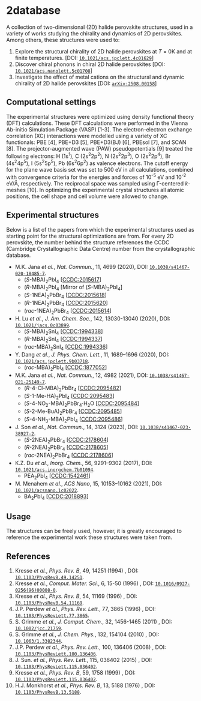 # 2database

A collection of two-dimensional (2D) halide perovskite structures, used in a variety of works studying the chirality and dynamics of 2D perovskites. Among others, these structures were used to:
1. Explore the structural chirality of 2D halide perovskites at <i>T</i> = 0K and at finite temperatures. [DOI: [`10.1021/acs.jpclett.4c01629`](https://doi.org/10.1021/acs.jpclett.4c01629)]
2. Discover chiral phonons in chiral 2D halide perovskites [DOI: [`10.1021/acs.nanolett.5c01708`](https://doi.org/10.1021/acs.nanolett.5c01708)]
3. Investigate the effect of metal cations on the structural and dynamic chirality of 2D halide perovskites [DOI: [`arXiv:2508.00158`](https://arxiv.org/abs/2508.00158)]

## Computational settings

The experimental structures were optimized using density functional theory (DFT) calculations. These DFT calculations were performed in the Vienna Ab-initio Simulation Package (VASP) [1-3]. The electron-electron exchange correlation (XC) interactions were modelled using a variety of XC functionals: PBE [4], PBE+D3 [5], PBE+D3(BJ) [6], PBEsol [7], and SCAN [8]. The projector-augmented wave (PAW) pseudopotentials [9] treated the following electrons: H (1s<sup>1</sup>), C (2s<sup>2</sup>2p<sup>2</sup>), N (2s<sup>2</sup>2p<sup>3</sup>), O (2s<sup>2</sup>2p<sup>4</sup>), Br (4s<sup>2</sup>4p<sup>5</sup>), I (5s<sup>2</sup>5p<sup>5</sup>), Pb (6s<sup>2</sup>6p<sup>2</sup>) as valence electrons. The cutoff energy for the plane wave basis set was set to 500 eV in all calculations, combined with convergence criteria for the energies and forces of 10<sup>-5</sup> eV and 10<sup>-2</sup> eV/Å, respectively. The reciprocal space was sampled using Γ-centered <i>k</i>-meshes [10]. In optimizing the experimental crystal structures all atomic positions, the cell shape and cell volume were allowed to change.

## Experimental structures

Below is a list of the papers from which the experimental structures used as starting point for the structural optimizations are from. For every 2D perovskite, the number behind the structure references the CCDC (Cambridge Crystallographic Data Centre) number from the crystallographic database.

- M.K. Jana *et al.*, *Nat. Commun.*, 11, 4699 (2020), DOI: [`10.1038/s41467-020-18485-7`](https://doi.org/10.1038/s41467-020-18485-7).
	- (<i>S</i>-MBA)<sub>2</sub>PbI<sub>4</sub> [[CCDC:2015617](https://www.ccdc.cam.ac.uk/structures/Search?Ccdcid=2015617)]
	- (<i>R</i>-MBA)<sub>2</sub>PbI<sub>4</sub> [Mirror of (<i>S</i>-MBA)<sub>2</sub>PbI<sub>4</sub>]
	- (<i>S</i>-1NEA)<sub>2</sub>PbBr<sub>4</sub> [[CCDC:2015618](https://www.ccdc.cam.ac.uk/structures/Search?Ccdcid=2015618)]
	- (<i>R</i>-1NEA)<sub>2</sub>PbBr<sub>4</sub> [[CCDC:2015620](https://www.ccdc.cam.ac.uk/structures/Search?Ccdcid=2015620)]
	- (<i>rac</i>-1NEA)<sub>2</sub>PbBr<sub>4</sub> [[CCDC:2015614](https://www.ccdc.cam.ac.uk/structures/Search?Ccdcid=2015614)]
- H. Lu *et al.*, *J. Am. Chem. Soc.*, 142, 13030-13040 (2020), DOI: [`10.1021/jacs.0c03899`](https://doi.org/10.1021/jacs.0c03899).
	- (<i>S</i>-MBA)<sub>2</sub>SnI<sub>4</sub> [[CCDC:1994338](https://www.ccdc.cam.ac.uk/structures/Search?Ccdcid=1994338)]
	- (<i>R</i>-MBA)<sub>2</sub>SnI<sub>4</sub> [[CCDC:1994337](https://www.ccdc.cam.ac.uk/structures/Search?Ccdcid=1994337)]
	- (<i>rac</i>-MBA)<sub>2</sub>SnI<sub>4</sub> [[CCDC:1994336](https://www.ccdc.cam.ac.uk/structures/Search?Ccdcid=1994336)]
- Y. Dang *et al.*, *J. Phys. Chem. Lett.*, 11, 1689–1696 (2020), DOI: [`10.1021/acs.jpclett.9b03718`](https://doi.org/10.1021/acs.jpclett.9b03718).
	- (<i>rac</i>-MBA)<sub>2</sub>PbI<sub>4</sub> [[CCDC:1877052](https://www.ccdc.cam.ac.uk/structures/Search?Ccdcid=1877052)]
- M.K. Jana *et al.*, *Nat. Commun.*, 12, 4982 (2021), DOI: [`10.1038/s41467-021-25149-7`](https://doi.org/10.1038/s41467-021-25149-7).
	- (<i>R</i>-4-Cl-MBA)<sub>2</sub>PbBr<sub>4</sub> [[CCDC:2095482](https://www.ccdc.cam.ac.uk/structures/Search?Ccdcid=2095482)]
	- (<i>S</i>-1-Me-HA)<sub>2</sub>PbI<sub>4</sub> [[CCDC:2095483](https://www.ccdc.cam.ac.uk/structures/Search?Ccdcid=2095483)]
	- (<i>S</i>-4-NO<sub>2</sub>-MBA)<sub>2</sub>PbBr<sub>4</sub>⋅H<sub>2</sub>O [[CCDC:2095484](https://www.ccdc.cam.ac.uk/structures/Search?Ccdcid=2095484)]
	- (<i>S</i>-2-Me-BuA)<sub>2</sub>PbBr<sub>4</sub> [[CCDC:2095485](https://www.ccdc.cam.ac.uk/structures/Search?Ccdcid=2095485)]
	- (<i>S</i>-4-NH<sub>3</sub>-MBA)<sub>2</sub>PbI<sub>4</sub> [[CCDC:2095486](https://www.ccdc.cam.ac.uk/structures/Search?Ccdcid=2095486)]
- J. Son *et al.*, *Nat. Commun.*, 14, 3124 (2023), DOI: [`10.1038/s41467-023-38927-2`](https://doi.org/10.1038/s41467-023-38927-2).
	- (<i>S</i>-2NEA)<sub>2</sub>PbBr<sub>4</sub> [[CCDC:2178604](https://www.ccdc.cam.ac.uk/structures/Search?Ccdcid=2178604)]
	- (<i>R</i>-2NEA)<sub>2</sub>PbBr<sub>4</sub> [[CCDC:2178605](https://www.ccdc.cam.ac.uk/structures/Search?Ccdcid=2178605)]
	- (<i>rac</i>-2NEA)<sub>2</sub>PbBr<sub>4</sub> [[CCDC:2178606](https://www.ccdc.cam.ac.uk/structures/Search?Ccdcid=2178606)]
- K.Z. Du *et al.*, *Inorg. Chem.*, 56, 9291–9302 (2017), DOI: [`10.1021/acs.inorgchem.7b01094`](https://doi.org/10.1021/acs.inorgchem.7b01094).
	- PEA<sub>2</sub>PbI<sub>4</sub> [[CCDC:1542461](https://www.ccdc.cam.ac.uk/structures/Search?Ccdcid=1542461)]
- M. Menahem *et al.*, *ACS Nano*, 15, 10153–10162 (2021), DOI: [`10.1021/acsnano.1c02022`](https://doi.org/10.1021/acsnano.1c02022).
	- BA<sub>2</sub>PbI<sub>4</sub> [[CCDC:2018893](https://www.ccdc.cam.ac.uk/structures/Search?Ccdcid=2018893)]

## Usage

The structures can be freely used, however, it is greatly encouraged to reference the experimental work these structures were taken from.

## References

1. Kresse *et al.*, *Phys. Rev. B*, 49, 14251 (1994) , DOI: [`10.1103/PhysRevB.49.14251`](https://doi.org/10.1103/PhysRevB.49.14251).
2. Kresse *et al.*, *Comput. Mater. Sci.*, 6, 15-50 (1996) , DOI: [`10.1016/0927-0256(96)00008-0`](https://doi.org/10.1016/0927-0256(96)00008-0).
3. Kresse *et al.*, *Phys. Rev. B*, 54, 11169 (1996) , DOI: [`10.1103/PhysRevB.54.11169`](https://doi.org/10.1103/PhysRevB.54.11169).
4. J.P. Perdew *et al.*, *Phys. Rev. Lett.*, 77, 3865 (1996) , DOI: [`10.1103/PhysRevLett.77.3865`](https://doi.org/10.1103/PhysRevLett.77.3865).
5. S. Grimme *et al.*, *J. Comput. Chem.*, 32, 1456-1465 (2011) , DOI: [`10.1002/jcc.21759`](https://doi.org/10.1002/jcc.21759).
6. S. Grimme *et al.*, *J. Chem. Phys.*, 132, 154104 (2010) , DOI: [`10.1063/1.3382344`](https://doi.org/10.1063/1.3382344).
7. J.P. Perdew *et al.*, *Phys. Rev. Lett.*, 100, 136406 (2008) , DOI: [`10.1103/PhysRevLett.100.136406`](https://doi.org/10.1103/PhysRevLett.100.136406).
8. J. Sun. *et al.*, *Phys. Rev. Lett.*, 115, 036402 (2015) , DOI: [`10.1103/PhysRevLett.115.036402`](https://doi.org/10.1103/PhysRevLett.115.036402).
9. Kresse *et al.*, *Phys. Rev. B*, 59, 1758 (1999) , DOI: [`10.1103/PhysRevLett.115.036402`](https://doi.org/10.1103/PhysRevLett.115.036402).
10. H.J. Monkhorst *et al.*, *Phys. Rev. B*, 13, 5188 (1976) , DOI: [`10.1103/PhysRevB.13.5188`](https://doi.org/10.1103/PhysRevB.13.5188).
